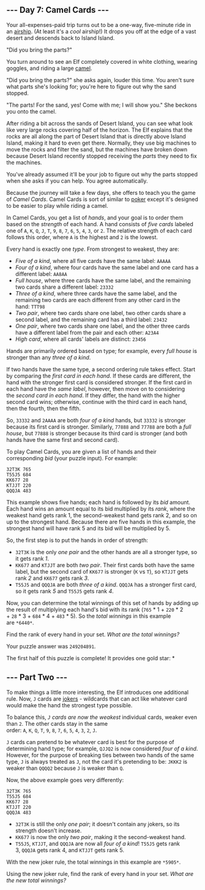 ## --- Day 7: Camel Cards ---

Your all-expenses-paid trip turns out to be a one-way, five-minute ride in an [airship](https://en.wikipedia.org/wiki/Airship). (At least it's a *cool* airship!) It drops you off at the edge of a vast desert and descends back to Island Island.

"Did you bring the parts?"

You turn around to see an Elf completely covered in white clothing, wearing goggles, and riding a large [camel](https://en.wikipedia.org/wiki/Dromedary).

"Did you bring the parts?" she asks again, louder this time. You aren't sure what parts she's looking for; you're here to figure out why the sand stopped.

"The parts! For the sand, yes! Come with me; I will show you." She beckons you onto the camel.

After riding a bit across the sands of Desert Island, you can see what look like very large rocks covering half of the horizon. The Elf explains that the rocks are all along the part of Desert Island that is directly above Island Island, making it hard to even get there. Normally, they use big machines to move the rocks and filter the sand, but the machines have broken down because Desert Island recently stopped receiving the *parts* they need to fix the machines.

You've already assumed it'll be your job to figure out why the parts stopped when she asks if you can help. You agree automatically.

Because the journey will take a few days, she offers to teach you the game of *Camel Cards*. Camel Cards is sort of similar to [poker](https://en.wikipedia.org/wiki/List_of_poker_hands) except it's designed to be easier to play while riding a camel.

In Camel Cards, you get a list of *hands*, and your goal is to order them based on the *strength* of each hand. A hand consists of *five cards* labeled one of `A`, `K`, `Q`, `J`, `T`, `9`, `8`, `7`, `6`, `5`, `4`, `3`, or `2`. The relative strength of each card follows this order, where `A` is the highest and `2` is the lowest.

Every hand is exactly one *type*. From strongest to weakest, they are:

- *Five of a kind*, where all five cards have the same label: `AAAAA`
- *Four of a kind*, where four cards have the same label and one card has a different label: `AA8AA`
- *Full house*, where three cards have the same label, and the remaining two cards share a different label: `23332`
- *Three of a kind*, where three cards have the same label, and the remaining two cards are each different from any other card in the hand: `TTT98`
- *Two pair*, where two cards share one label, two other cards share a second label, and the remaining card has a third label: `23432`
- *One pair*, where two cards share one label, and the other three cards have a different label from the pair and each other: `A23A4`
- *High card*, where all cards' labels are distinct: `23456`

Hands are primarily ordered based on type; for example, every *full house* is stronger than any *three of a kind*.

If two hands have the same type, a second ordering rule takes effect. Start by comparing the *first card in each hand*. If these cards are different, the hand with the stronger first card is considered stronger. If the first card in each hand have the *same label*, however, then move on to considering the *second card in each hand*. If they differ, the hand with the higher second card wins; otherwise, continue with the third card in each hand, then the fourth, then the fifth.

So, `33332` and `2AAAA` are both *four of a kind* hands, but `33332` is stronger because its first card is stronger. Similarly, `77888` and `77788` are both a *full house*, but `77888` is stronger because its third card is stronger (and both hands have the same first and second card).

To play Camel Cards, you are given a list of hands and their corresponding *bid* (your puzzle input). For example:

```
32T3K 765
T55J5 684
KK677 28
KTJJT 220
QQQJA 483
```

This example shows five hands; each hand is followed by its *bid* amount. Each hand wins an amount equal to its bid multiplied by its *rank*, where the weakest hand gets rank 1, the second-weakest hand gets rank 2, and so on up to the strongest hand. Because there are five hands in this example, the strongest hand will have rank 5 and its bid will be multiplied by 5.

So, the first step is to put the hands in order of strength:

- `32T3K` is the only *one pair* and the other hands are all a stronger type, so it gets rank *1*.
- `KK677` and `KTJJT` are both *two pair*. Their first cards both have the same label, but the second card of `KK677` is stronger (`K` vs `T`), so `KTJJT` gets rank *2* and `KK677` gets rank *3*.
- `T55J5` and `QQQJA` are both *three of a kind*. `QQQJA` has a stronger first card, so it gets rank *5* and `T55J5` gets rank *4*.

Now, you can determine the total winnings of this set of hands by adding up the result of multiplying each hand's bid with its rank (`765` * 1 + `220` * 2 + `28` * 3 + `684` * 4 + `483` * 5). So the *total winnings* in this example are `*6440*`.

Find the rank of every hand in your set. *What are the total winnings?*

Your puzzle answer was `249204891`.

The first half of this puzzle is complete! It provides one gold star: *

## --- Part Two ---

To make things a little more interesting, the Elf introduces one additional rule. Now, `J` cards are [jokers](https://en.wikipedia.org/wiki/Joker_(playing_card)) - wildcards that can act like whatever card would make the hand the strongest type possible.

To balance this, *`J` cards are now the weakest* individual cards, weaker even than `2`. The other cards stay in the same order: `A`, `K`, `Q`, `T`, `9`, `8`, `7`, `6`, `5`, `4`, `3`, `2`, `J`.

`J` cards can pretend to be whatever card is best for the purpose of determining hand type; for example, `QJJQ2` is now considered *four of a kind*. However, for the purpose of breaking ties between two hands of the same type, `J` is always treated as `J`, not the card it's pretending to be: `JKKK2` is weaker than `QQQQ2` because `J` is weaker than `Q`.

Now, the above example goes very differently:

```
32T3K 765
T55J5 684
KK677 28
KTJJT 220
QQQJA 483
```

- `32T3K` is still the only *one pair*; it doesn't contain any jokers, so its strength doesn't increase.
- `KK677` is now the only *two pair*, making it the second-weakest hand.
- `T55J5`, `KTJJT`, and `QQQJA` are now all *four of a kind*! `T55J5` gets rank 3, `QQQJA` gets rank 4, and `KTJJT` gets rank 5.

With the new joker rule, the total winnings in this example are `*5905*`.

Using the new joker rule, find the rank of every hand in your set. *What are the new total winnings?*
